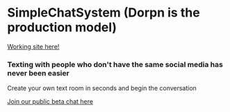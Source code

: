 # SimpleChatSystem (Dorpn is the production model)

[Working site here!](https://www.dorpn.com)

### Texting with people who don't have the same social media has never been easier
Create your own text room in seconds and begin the conversation


[Join our public beta chat here](https://dorpn.com/room/QNkvcP/1234)
